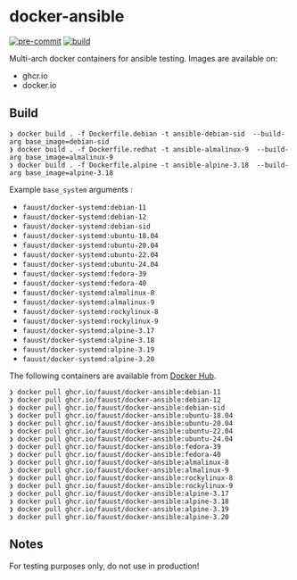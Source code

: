 # docker-ansible

[![pre-commit](https://github.com/fauust/docker-ansible/actions/workflows/pre-commit.yml/badge.svg)](https://github.com/fauust/docker-ansible/actions/workflows/pre-commit.yml)
[![build](https://github.com/fauust/docker-ansible/actions/workflows/build.yml/badge.svg)](https://github.com/fauust/docker-ansible/actions/workflows/build.yml)

Multi-arch docker containers for ansible testing. Images are available on:

- ghcr.io
- docker.io

## Build

```console
❯ docker build . -f Dockerfile.debian -t ansible-debian-sid  --build-arg base_image=debian-sid
❯ docker build . -f Dockerfile.redhat -t ansible-almalinux-9  --build-arg base_image=almalinux-9
❯ docker build . -f Dockerfile.alpine -t ansible-alpine-3.18  --build-arg base_image=alpine-3.18
```

Example `base_system` arguments :

- `fauust/docker-systemd:debian-11`
- `fauust/docker-systemd:debian-12`
- `fauust/docker-systemd:debian-sid`
- `fauust/docker-systemd:ubuntu-18.04`
- `fauust/docker-systemd:ubuntu-20.04`
- `fauust/docker-systemd:ubuntu-22.04`
- `fauust/docker-systemd:ubuntu-24.04`
- `fauust/docker-systemd:fedora-39`
- `fauust/docker-systemd:fedora-40`
- `fauust/docker-systemd:almalinux-8`
- `fauust/docker-systemd:almalinux-9`
- `fauust/docker-systemd:rockylinux-8`
- `fauust/docker-systemd:rockylinux-9`
- `fauust/docker-systemd:alpine-3.17`
- `fauust/docker-systemd:alpine-3.18`
- `fauust/docker-systemd:alpine-3.19`
- `fauust/docker-systemd:alpine-3.20`

The following containers are available from [Docker Hub](https://hub.docker.com/r/fauust/docker-ansible).

```console
❯ docker pull ghcr.io/fauust/docker-ansible:debian-11
❯ docker pull ghcr.io/fauust/docker-ansible:debian-12
❯ docker pull ghcr.io/fauust/docker-ansible:debian-sid
❯ docker pull ghcr.io/fauust/docker-ansible:ubuntu-18.04
❯ docker pull ghcr.io/fauust/docker-ansible:ubuntu-20.04
❯ docker pull ghcr.io/fauust/docker-ansible:ubuntu-22.04
❯ docker pull ghcr.io/fauust/docker-ansible:ubuntu-24.04
❯ docker pull ghcr.io/fauust/docker-ansible:fedora-39
❯ docker pull ghcr.io/fauust/docker-ansible:fedora-40
❯ docker pull ghcr.io/fauust/docker-ansible:almalinux-8
❯ docker pull ghcr.io/fauust/docker-ansible:almalinux-9
❯ docker pull ghcr.io/fauust/docker-ansible:rockylinux-8
❯ docker pull ghcr.io/fauust/docker-ansible:rockylinux-9
❯ docker pull ghcr.io/fauust/docker-ansible:alpine-3.17
❯ docker pull ghcr.io/fauust/docker-ansible:alpine-3.18
❯ docker pull ghcr.io/fauust/docker-ansible:alpine-3.19
❯ docker pull ghcr.io/fauust/docker-ansible:alpine-3.20
```

## Notes

For testing purposes only, do not use in production!
